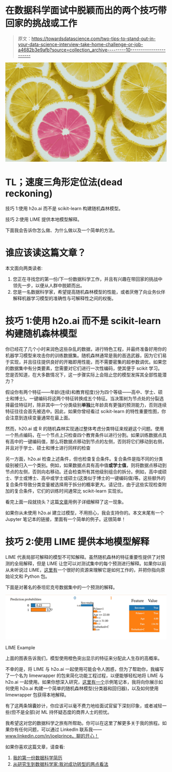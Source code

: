# 在数据科学面试中脱颖而出的两个技巧带回家的挑战或工作

> 原文：<https://towardsdatascience.com/two-tips-to-stand-out-in-your-data-science-interview-take-home-challenge-or-job-a4682b3e9afb?source=collection_archive---------10----------------------->

![](img/2046e1898640aaf98c7c7323ffcd69be.png)

# TL；速度三角形定位法(dead reckoning)

技巧 1:使用 h2o.ai 而不是 scikit-learn 构建随机森林模型。

技巧 2:使用 LIME 提供本地模型解释。

下面我会告诉你怎么做、为什么做以及一个简单的方法。

# 谁应该读这篇文章？

本文面向两类读者:

1.  您正在寻找您的第一份/下一份数据科学工作，并且有兴趣在带回家的挑战中领先一步，以便从人群中脱颖而出。
2.  您是一名数据科学家，希望提高随机森林模型的性能，或者厌倦了向业务伙伴解释机器学习模型的准确性与可解释性之间的权衡。

# 技巧 1:使用 h2o.ai 而不是 scikit-learn 构建随机森林模型

你已经花了几个小时来润色这些杂乱的数据，进行特色工程，并最终准备好用你的机器学习模型来攻击你的训练数据集。随机森林通常是我的首选武器，因为它们易于实现，并且往往提供良好的开箱即用性能，而不需要密集的超参数调优。如果您的数据集中有分类要素，您需要对它们进行一次性编码，使其便于 scikit 学习。您是否知道，在大多数情况下，这一步骤实际上会阻止您的模型发挥其全部性能潜力？

假设你有两个特征——年龄(连续)和教育程度(分为四个等级——高中、学士、硕士和博士)。一键编码将这两个特征转换成五个特征。当决策树为节点处的分裂选择最佳特征时，除非其中一个分类级别**单独**比年龄具有更强的预测能力，否则连续特征往往会首先被选中。因此，如果你曾经看过 scikit-learn 的特性重要性图，你会注意到连续变量通常在最上面。

然而，h20.ai 或 R 的随机森林实现通过整体考虑分类特征来规避这个问题。使用一个热点编码，在一个节点上只检查四个教育条件以进行分割。如果训练数据点具有高中的一键编码值，那么将数据点移动到节点的左侧，否则将它们移动到右侧，并且对于学士、硕士和博士进行同样的检查

另一方面，h2o.ai 检查上述条件，但也检查复合条件。复合条件是指不同的分类级别被归入一个类别。例如，如果数据点具有高中值**或学士值**，则将数据点移动到节点的左侧，否则向右移动。还会检查所有其他级别组合的拆分。例如，高中或硕士、学士或博士、高中或学士或硕士(这类似于博士的一键编码值)等。这些额外的复合条件导致分类变量被选择用于拆分的概率更大。请记住，由于这些实现检查附加的复合条件，它们的训练时间通常比 scikit-learn 实现长。

看完上面一段就挠头？这篇[文章](https://roamanalytics.com/2016/10/28/are-categorical-variables-getting-lost-in-your-random-forests/)用例子详细解释了这一现象。

如果你从未使用 h2o.ai 建立过模型，不用担心，我会支持你的。本文末尾有一个 Jupyter 笔记本的链接，里面有一个简单的例子。这很简单！

# 技巧 2:使用 LIME 提供本地模型解释

LIME 代表局部可解释的模型不可知解释。虽然随机森林的特征重要性提供了对预测的全局解释，但是 LIME 让您可以对测试集中的每个预测进行解释。如果你以前从未听说过 LIME，[这里有](https://cran.r-project.org/web/packages/lime/vignettes/Understanding_lime.html)一个很好的资源来理解它是如何工作的，并把你指向原始论文和 Python 包。

下面是对著名的泰坦尼克号数据集中的一个预测的解释。

![](img/fd4d3d28dded201a5929a2af4c88b9f9.png)

LIME Example

上面的图表告诉我们，模型使用橙色突出显示的特征来分配此人生存的高概率。

不幸的是，将 LIME 与 h2o.ai 一起使用可能会令人困惑，但为了帮助你，我编写了一个名为 limewrapper 的包来简化功能工程过程，以便能够轻松地将 LIME 与 h2o.ai 一起使用。如果你想深入研究，[这里有一个](https://github.com/joelprince25/limewrapper/blob/master/example/example.ipynb)示例笔记本，我将向你展示如何使用 h2o.ai 构建一个简单的随机森林模型(分类器和回归器)，以及如何使用 limewrapper 包获得本地解释。

有了这两条锦囊妙计，你应该可以毫不费力地给面试官留下深刻印象，或者减轻一些(但不是全部)对 ML 持怀疑态度的商界人士的担忧。

我希望这对您的数据科学之旅有所帮助。你可以在这里了解更多关于我的旅程。如果你有任何问题，可以通过 LinkedIn 联系我——www.linkedin.com/in/joelprince。聊的开心！

如果你喜欢这篇文章，请查看:

1.  [我的第一份数据科学简历](https://medium.com/@joelprince25/my-first-data-science-resume-sample-data-scientist-resume-6a3c42b7cdb7)
2.  [从研究生到数据科学家:我对成功转型的两点看法](/from-graduate-student-to-data-scientist-my-two-cents-on-making-a-successful-transition-6fbd5c89e8a7)